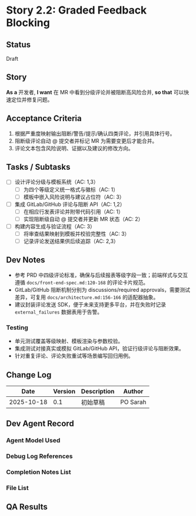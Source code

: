 # Story 2.2: Graded Feedback Blocking

## Status
Draft

## Story
**As a** 开发者,
**I want** 在 MR 中看到分级评论并被阻断高风险合并,
**so that** 可以快速定位并修复问题。

## Acceptance Criteria
1. 根据严重度映射输出阻断/警告/提示/确认四类评论，并引用具体行号。
2. 阻断级评论自动 @ 提交者并标记 MR 为需要变更后才能合并。
3. 评论文本包含风险说明、证据以及建议的修改方向。

## Tasks / Subtasks
- [ ] 设计评论分级与模板系统（AC: 1,3）
  - [ ] 为四个等级定义统一格式与徽标（AC: 1）
  - [ ] 模板中嵌入风险说明与建议占位符（AC: 3）
- [ ] 集成 GitLab/GitHub 评论与阻断 API（AC: 1,2）
  - [ ] 在相应行发表评论并附带代码引用（AC: 1）
  - [ ] 实现阻断级自动 @ 提交者并更新 MR 状态（AC: 2）
- [ ] 构建内容生成与验证流程（AC: 3）
  - [ ] 将审查结果映射到模板并校验完整性（AC: 3）
  - [ ] 记录评论发送结果供后续追踪（AC: 2,3）

## Dev Notes
- 参考 PRD 中四级评论标准，确保与后续报表等级字段一致；前端样式与交互遵循 `docs/front-end-spec.md:120-168` 的评论卡片规范。
- GitLab/GitHub 阻断机制分别为 discussions/required approvals，需要测试差异，可复用 `docs/architecture.md:156-166` 的适配器抽象。
- 建议封装评论发送 SDK，便于未来支持更多平台，并在失败时记录 `external_failures` 数据表用于告警。

### Testing
- 单元测试覆盖等级映射、模板渲染与参数校验。
- 集成测试对接真实或模拟 GitLab/GitHub API，验证行级评论与阻断效果。
- 针对重复评论、评论失败重试等场景编写回归用例。

## Change Log
| Date | Version | Description | Author |
| --- | --- | --- | --- |
| 2025-10-18 | 0.1 | 初始草稿 | PO Sarah |

## Dev Agent Record

### Agent Model Used

### Debug Log References

### Completion Notes List

### File List

## QA Results
